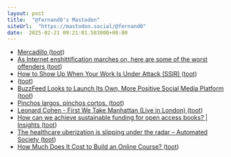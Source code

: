 ```yaml
---
layout: post
title:  "@fernand0's Mastodon"
siteUrl:  "https://mastodon.social/@fernand0"
date:  2025-02-21 09:21:01.583000+00:00
---
```

*  [Mercadillo ](https://www.flickr.com/photos/fernand0/54331012973) ([toot](https://mastodon.social/@fernand0/114041137501380765))
*  [As Internet enshittification marches on, here are some of the worst offenders ](https://arstechnica.com/gadgets/2025/02/as-internet-enshittification-marches-on-here-are-some-of-the-worst-offenders) ([toot](https://mastodon.social/@fernand0/114041066961052994))
*  [How to Show Up When Your Work Is Under Attack (SSIR) ](https://ssir.org/articles/entry/communications-when-nonprofits-are-under-attac) ([toot](https://mastodon.social/@fernand0/114039550852213635))
*  [ ](https://mastodon.social/@vrruiz) ([toot](https://mastodon.social/@fernand0/114038568909560024))
*  [BuzzFeed Looks to Launch Its Own, More Positive Social Media Platform ](https://www.socialmediatoday.com/news/buzzfeed-island-social-platform/739889) ([toot](https://mastodon.social/@fernand0/114037562372438769))
*  [Pinchos largos, pinchos cortos. ](https://avecesunafoto.wordpress.com/2025/02/19/pinchos-largos-pinchos-cortos) ([toot](https://mastodon.social/@fernand0/114037550808390775))
*  [Leonard Cohen - First We Take Manhattan (Live in London) ](https://youtu.be/JsvRcZiFj8) ([toot](https://mastodon.social/@fernand0/114037503879137319))
*  [How can we achieve sustainable funding for open access books? \| Insights ](https://insights.uksg.org/articles/10.1629/uksg.67) ([toot](https://mastodon.social/@fernand0/114037419143419199))
*  [The healthcare uberization is slipping under the radar – Automated Society ](https://r.algorithmwatch.org/nl3/oTRhoLlcsZmqbQQH3gTbb) ([toot](https://mastodon.social/@fernand0/114037094340492197))
*  [How Much Does It Cost to Build an Online Course? ](https://onedtech.philhillaa.com/p/how-much-does-it-cost-to-build-an-online-cours) ([toot](https://mastodon.social/@fernand0/114036907043723583))
